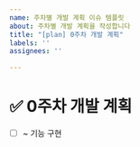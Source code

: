 ```yaml
---
name: 주차별 개발 계획 이슈 템플릿
about: 주차별 개발 계획을 작성합니다
title: "[plan] 0주차 개발 계획"
labels: ''
assignees: ''

---
```


# ✅ 0주차 개발 계획

- [ ] ~ 기능 구현

